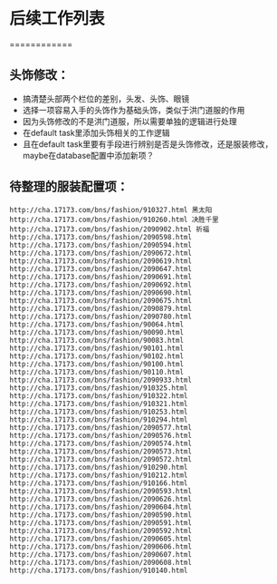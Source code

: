 # 后续工作列表
============

## 头饰修改：
* 搞清楚头部两个栏位的差别，头发、头饰、眼镜
* 选择一项容易入手的头饰作为基础头饰，类似于洪门道服的作用
* 因为头饰修改的不是洪门道服，所以需要单独的逻辑进行处理
* 在default task里添加头饰相关的工作逻辑
* 且在default task里要有手段进行辨别是否是头饰修改，还是服装修改，maybe在database配置中添加新项？

## 待整理的服装配置项：
    http://cha.17173.com/bns/fashion/910327.html 黑太阳
    http://cha.17173.com/bns/fashion/910260.html 决胜千里
    http://cha.17173.com/bns/fashion/2090902.html 祈福
    http://cha.17173.com/bns/fashion/2090598.html
    http://cha.17173.com/bns/fashion/2090594.html
    http://cha.17173.com/bns/fashion/2090672.html
    http://cha.17173.com/bns/fashion/2090619.html
    http://cha.17173.com/bns/fashion/2090647.html
    http://cha.17173.com/bns/fashion/2090691.html
    http://cha.17173.com/bns/fashion/2090692.html
    http://cha.17173.com/bns/fashion/2090690.html
    http://cha.17173.com/bns/fashion/2090675.html
    http://cha.17173.com/bns/fashion/2090879.html
    http://cha.17173.com/bns/fashion/2090780.html
    http://cha.17173.com/bns/fashion/90064.html
    http://cha.17173.com/bns/fashion/90090.html
    http://cha.17173.com/bns/fashion/90083.html
    http://cha.17173.com/bns/fashion/90101.html
    http://cha.17173.com/bns/fashion/90102.html
    http://cha.17173.com/bns/fashion/90100.html
    http://cha.17173.com/bns/fashion/90110.html
    http://cha.17173.com/bns/fashion/2090933.html
    http://cha.17173.com/bns/fashion/910325.html
    http://cha.17173.com/bns/fashion/910322.html
    http://cha.17173.com/bns/fashion/910321.html
    http://cha.17173.com/bns/fashion/910253.html
    http://cha.17173.com/bns/fashion/910294.html
    http://cha.17173.com/bns/fashion/2090577.html
    http://cha.17173.com/bns/fashion/2090576.html
    http://cha.17173.com/bns/fashion/2090574.html
    http://cha.17173.com/bns/fashion/2090573.html
    http://cha.17173.com/bns/fashion/2090572.html
    http://cha.17173.com/bns/fashion/910290.html
    http://cha.17173.com/bns/fashion/910212.html
    http://cha.17173.com/bns/fashion/910166.html
    http://cha.17173.com/bns/fashion/2090593.html
    http://cha.17173.com/bns/fashion/2090626.html
    http://cha.17173.com/bns/fashion/2090604.html
    http://cha.17173.com/bns/fashion/2090590.html
    http://cha.17173.com/bns/fashion/2090591.html
    http://cha.17173.com/bns/fashion/2090592.html
    http://cha.17173.com/bns/fashion/2090605.html
    http://cha.17173.com/bns/fashion/2090606.html
    http://cha.17173.com/bns/fashion/2090607.html
    http://cha.17173.com/bns/fashion/2090608.html
    http://cha.17173.com/bns/fashion/910140.html
